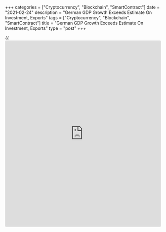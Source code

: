 +++
categories = ["Cryptocurrency", "Blockchain", "SmartContract"]
date = "2021-02-24"
description = "German GDP Growth Exceeds Estimate On Investment, Exports"
tags = ["Cryptocurrency", "Blockchain", "SmartContract"]
title = "German GDP Growth Exceeds Estimate On Investment, Exports"
type = "post"
+++

{{<iframe id="large-banner" src="https://www.bounty.group/#slide=21.0" width="100%" height="600" scrolling="no" style="border: 0px solid rgb(216, 221, 230); border-radius: 3px;">}}

The German [economy][1] grew more than initially estimated in the fourth
quarter driven by construction investment and exports, revised data from
Destatis showed on Wednesday.

Gross domestic product grew 0.3 percent sequentially in the fourth
quarter instead of 0.1 percent estimated previously. However, this was
much slower than the 8.5 percent rebound seen in the third quarter due
to the renewed lockdown at the end of the year.  
  
On a yearly basis, the decline in GDP slowed to 3.7 percent from 4
percent. The fourth quarter rate was revised from -3.9 percent.  
  
The price-adjusted GDP dropped 2.7 percent annually after easing 3.9
percent in the third quarter. According to flash estimate, GDP was down
2.9 percent in the fourth quarter.

Due to the second lockdown, private consumption dropped 3.3 percent but
this was far less than the 11 percent fall posted during the first
lockdown. Government spending also decreased 0.5 percent.

Growth impulses came from construction investment, which was up 1.8
percent. Further, foreign trade contributed to the growth. Exports
increased 4.5 percent sequentially and imports climbed 3.7 percent.

Carsten Brzeski, an ING economist, said industrial activity and foreign
demand helped to stop the German economy from falling into contraction
during the second lockdown but it is very unlikely they will again prove
to be strong insurance against contraction in the fourth quarter.

The statistical office revised its full year GDP estimate for 2020 to
-4.9 percent from -5 percent.

In its monthly report, released this week, Bundesbank said the German
economy is likely to recover from this spring after an estimated
contraction in the first quarter of 2021.

For comments and feedback [contact](https://www.playgroundfx.com/contact/): editorial@rtt[news](https://www.letsplayfx.com/blog/forex-news-website/).com

[Economic News][1]

 **What parts of the world are seeing the best (and worst) economic
performances lately? Click[here][2] to check out our [Econ Scorecard][2]
and find out! See up-to-the-moment [ranking](https://www.playgroundfx.com/blog/crypto-exchange-ranking/)s for the best and worst
performers in [GDP][2], [unemployment rate][3], [inflation][4] and much
more.**

   1. www.rtt[news](https://www.letsplayfx.com/blog/forex-news-website/).com/Content/EconomicNews.aspx
   2. www.rtt[news](https://www.letsplayfx.com/blog/forex-news-website/).com/economic-scorecard/world-rank/GDP/highest-performance.aspx
   3. www.rtt[news](https://www.letsplayfx.com/blog/forex-news-website/).com/economic-scorecard/world-rank/unemployment-rate/lowest-performance.aspx
   4. www.rtt[news](https://www.letsplayfx.com/blog/forex-news-website/).com/economic-scorecard/world-rank/CPI/highest-performance.aspx